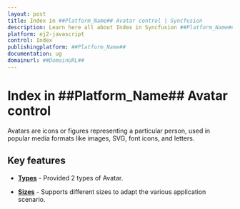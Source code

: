 ```yaml
---
layout: post
title: Index in ##Platform_Name## Avatar control | Syncfusion
description: Learn here all about Index in Syncfusion ##Platform_Name## Avatar control of Syncfusion Essential JS 2 and more.
platform: ej2-javascript
control: Index 
publishingplatform: ##Platform_Name##
documentation: ug
domainurl: ##DomainURL##
---
```


# Index in ##Platform_Name## Avatar control

Avatars are icons or figures representing a particular person, used in popular media formats like images, SVG, font icons, and letters.

## Key features

* **[Types](./types/)** - Provided 2 types of Avatar.

* **[Sizes](./types#avatar-size)** - Supports different sizes to adapt the various application scenario.